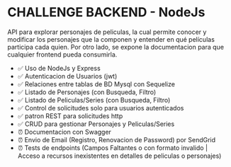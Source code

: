 # CHALLENGE BACKEND - NodeJs

API para explorar personajes de peliculas, la cual permite conocer y modificar los
personajes que la componen y entender en qué películas participa cada quien. Por otro lado, se expone la documentacion para que cualquier frontend pueda consumirla.

- ✅ Uso de NodeJs y Express
- ✅ Autenticacion de Usuarios (jwt)
- ✅ Relaciones entre tablas de BD Mysql con Sequelize
- ✅ Listado de Personajes (con Busqueda, Filtro)
- ✅ Listado de Peliculas/Series (con Busqueda, Filtro)
- ✅ Control de solicitudes solo para usuarios autenticados
- ✅ patron REST para solicitudes http
- ✅ CRUD para gestionar Personajes y Peliculas/Series
- ⏰ Documentacion con Swagger
- ⏰ Envio de Email (Registro, Renovacion de Password) por SendGrid
- ⏰ Tests de endpoints (Campos Faltantes o con formato invalido | Acceso a recursos inexistentes en detalles de peliculas o personajes)
